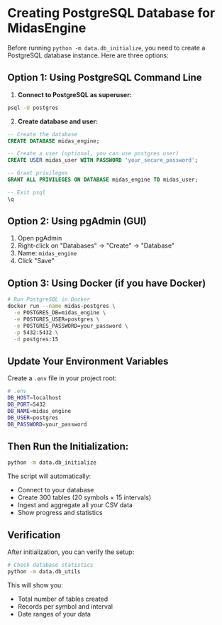 # Creating PostgreSQL Database for MidasEngine

Before running `python -m data.db_initialize`, you need to create a PostgreSQL database instance. Here are three options:

## **Option 1: Using PostgreSQL Command Line**

1. **Connect to PostgreSQL as superuser:**
```bash
psql -U postgres
```

2. **Create database and user:**
```sql
-- Create the database
CREATE DATABASE midas_engine;

-- Create a user (optional, you can use postgres user)
CREATE USER midas_user WITH PASSWORD 'your_secure_password';

-- Grant privileges
GRANT ALL PRIVILEGES ON DATABASE midas_engine TO midas_user;

-- Exit psql
\q
```

## **Option 2: Using pgAdmin (GUI)**

1. Open pgAdmin
2. Right-click on "Databases" → "Create" → "Database"
3. Name: `midas_engine`
4. Click "Save"

## **Option 3: Using Docker (if you have Docker)**

```bash
# Run PostgreSQL in Docker
docker run --name midas-postgres \
  -e POSTGRES_DB=midas_engine \
  -e POSTGRES_USER=postgres \
  -e POSTGRES_PASSWORD=your_password \
  -p 5432:5432 \
  -d postgres:15
```

## **Update Your Environment Variables**

Create a `.env` file in your project root:

```bash
# .env
DB_HOST=localhost
DB_PORT=5432
DB_NAME=midas_engine
DB_USER=postgres
DB_PASSWORD=your_password
```

## **Then Run the Initialization:**

```bash
python -m data.db_initialize
```

The script will automatically:
- Connect to your database
- Create 300 tables (20 symbols × 15 intervals)
- Ingest and aggregate all your CSV data
- Show progress and statistics

## **Verification**

After initialization, you can verify the setup:

```bash
# Check database statistics
python -m data.db_utils
```

This will show you:
- Total number of tables created
- Records per symbol and interval
- Date ranges of your data
